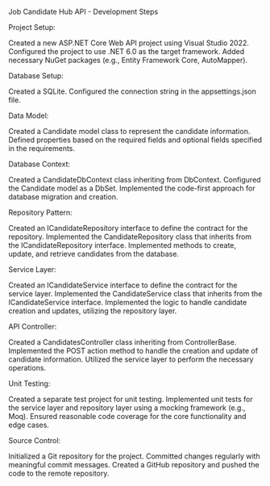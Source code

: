 Job Candidate Hub API - Development Steps

Project Setup:

Created a new ASP.NET Core Web API project using Visual Studio 2022.
Configured the project to use .NET 6.0 as the target framework.
Added necessary NuGet packages (e.g., Entity Framework Core, AutoMapper).


Database Setup:

Created a SQLite.
Configured the connection string in the appsettings.json file.


Data Model:

Created a Candidate model class to represent the candidate information.
Defined properties based on the required fields and optional fields specified in the requirements.


Database Context:

Created a CandidateDbContext class inheriting from DbContext.
Configured the Candidate model as a DbSet.
Implemented the code-first approach for database migration and creation.


Repository Pattern:

Created an ICandidateRepository interface to define the contract for the repository.
Implemented the CandidateRepository class that inherits from the ICandidateRepository interface.
Implemented methods to create, update, and retrieve candidates from the database.


Service Layer:

Created an ICandidateService interface to define the contract for the service layer.
Implemented the CandidateService class that inherits from the ICandidateService interface.
Implemented the logic to handle candidate creation and updates, utilizing the repository layer.


API Controller:

Created a CandidatesController class inheriting from ControllerBase.
Implemented the POST action method to handle the creation and update of candidate information.
Utilized the service layer to perform the necessary operations.


Unit Testing:

Created a separate test project for unit testing.
Implemented unit tests for the service layer and repository layer using a mocking framework (e.g., Moq).
Ensured reasonable code coverage for the core functionality and edge cases.


Source Control:

Initialized a Git repository for the project.
Committed changes regularly with meaningful commit messages.
Created a GitHub repository and pushed the code to the remote repository.

